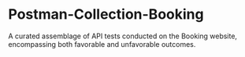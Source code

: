 # Postman-Collection-Booking
A curated assemblage of API tests conducted on the Booking website, encompassing both favorable and unfavorable outcomes.
